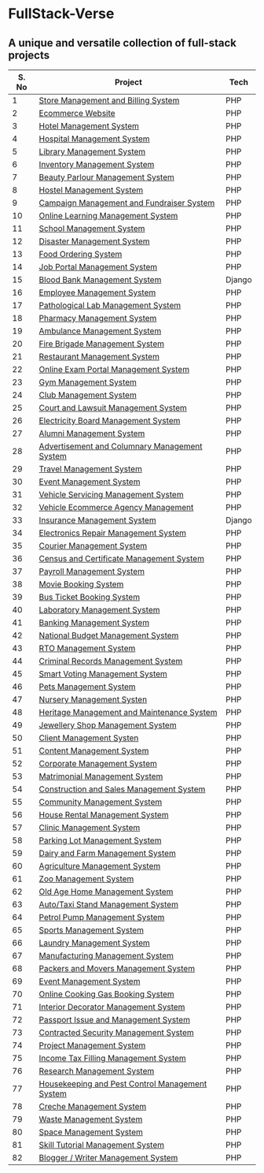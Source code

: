 # FullStack-Verse

## A unique and versatile collection of full-stack projects 

| S. No | Project | Tech |
|-------|---------|------|
| 1 | [Store Management and Billing System]() | PHP |
| 2 | [Ecommerce Website]() | PHP |
| 3 | [Hotel Management System]() | PHP |
| 4 | [Hospital Management System]() | PHP |
| 5 | [Library Management System]() | PHP |
| 6 | [Inventory Management System]() | PHP |
| 7 | [Beauty Parlour Management System]() | PHP |
| 8 | [Hostel Management System]() | PHP |
| 9 | [Campaign Management and Fundraiser System]() | PHP |
| 10 | [Online Learning Management System]() | PHP |
| 11 | [School Management System]() | PHP |
| 12 | [Disaster Management System]() | PHP |
| 13 | [Food Ordering System]() | PHP |
| 14 | [Job Portal Management System]() | PHP |
| 15 | [Blood Bank Management System]() | Django |
| 16 | [Employee Management System]() | PHP |
| 17 | [Pathological Lab Management System]() | PHP |
| 18 | [Pharmacy Management System]() | PHP |
| 19 | [Ambulance Management System]() | PHP |
| 20 | [Fire Brigade Management System]() | PHP |
| 21 | [Restaurant Management System]() | PHP |
| 22 | [Online Exam Portal Management System]() | PHP |
| 23 | [Gym Management System]() | PHP |
| 24 | [Club Management System]() | PHP |
| 25 | [Court and Lawsuit Management System]() | PHP |
| 26 | [Electricity Board Management System]() | PHP |
| 27 | [Alumni Management System]() | PHP |
| 28 | [Advertisement and Columnary Management System]() | PHP |
| 29 | [Travel Management System]() | PHP |
| 30 | [Event Management System]() | PHP |
| 31 | [Vehicle Servicing Management System]() | PHP |
| 32 | [Vehicle Ecommerce Agency Management]() | PHP |
| 33 | [Insurance Management System]() | Django |
| 34 | [Electronics Repair Management System]() | PHP |
| 35 | [Courier Management System]() | PHP |
| 36 | [Census and Certificate Management System]() | PHP |
| 37 | [Payroll Management System]() | PHP |*
| 38 | [Movie Booking System]() | PHP |
| 39 | [Bus Ticket Booking System]() | PHP |
| 40 | [Laboratory Management System]() | PHP |
| 41 | [Banking Management System]() | PHP |
| 42 | [National Budget Management System]() | PHP |
| 43 | [RTO Management System]() | PHP |
| 44 | [Criminal Records Management System]() | PHP |
| 45 | [Smart Voting Management System]() | PHP |*
| 46 | [Pets Management System]() | PHP |
| 47 | [Nursery Management Systen]() | PHP |
| 48 | [Heritage Management and Maintenance System]() | PHP |
| 49 | [Jewellery Shop Management System]() | PHP |
| 50 | [Client Management Systen]() | PHP |
| 51 | [Content Management System]() | PHP |
| 52 | [Corporate Management System]() | PHP |
| 53 | [Matrimonial Management System]() | PHP |
| 54 | [Construction and Sales Management System]() | PHP |
| 55 | [Community Management System]() | PHP |
| 56 | [House Rental Management System]() | PHP |
| 57 | [Clinic Management System]() | PHP |
| 58 | [Parking Lot Management System]() | PHP |
| 59 | [Dairy and Farm Management System]() | PHP |
| 60 | [Agriculture Management System]() | PHP |
| 61 | [Zoo Management System]() | PHP |
| 62 | [Old Age Home Management System]() | PHP |
| 63 | [Auto/Taxi Stand Management System]() | PHP |
| 64 | [Petrol Pump Management System]() | PHP |
| 65 | [Sports Management System]() | PHP |
| 66 | [Laundry Management System]() | PHP |
| 67 | [Manufacturing Management System]() | PHP |
| 68 | [Packers and Movers Management System]() | PHP |
| 69 | [Event Management System]() | PHP |
| 70 | [Online Cooking Gas Booking System]() | PHP |
| 71 | [Interior Decorator Management System]() | PHP |
| 72 | [Passport Issue and Management System]() | PHP |
| 73 | [Contracted Security Management System]() | PHP |
| 74 | [Project Management System]() | PHP |
| 75 | [Income Tax Filling Management System]() | PHP |
| 76 | [Research Management System]() | PHP |
| 77 | [Housekeeping and Pest Control Management System]() | PHP |
| 78 | [Creche Management System]() | PHP |
| 79 | [Waste Management System]() | PHP |
| 80 | [Space Management System]() | PHP |
| 81 | [Skill Tutorial Management System]() | PHP |
| 82 | [Blogger / Writer Management System]() | PHP |
